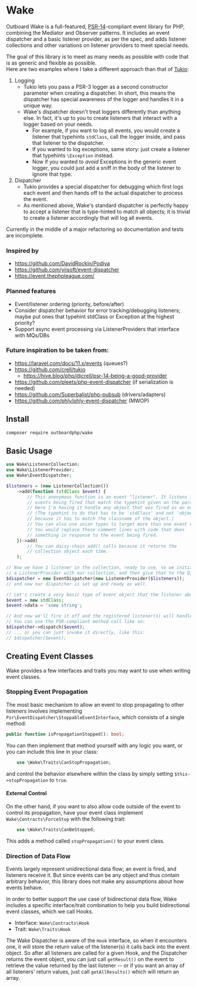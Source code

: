 # Wake

Outboard Wake is a full-featured, [PSR-14](http://www.php-fig.org/psr/psr-14/)-compliant event library for PHP, combining the Mediator and Observer patterns.
It includes an event dispatcher and a basic listener provider, as per the spec, and adds listener collections and
other variations on listener providers to meet special needs.

The goal of this library is to meet as many needs as possible with code that is as generic and flexible as possible. \
Here are two examples where I take a different approach than that of [Tukio](https://github.com/crell/tukio):

1. Logging
   - Tukio lets you pass a PSR-3 logger as a second constructor parameter when creating a dispatcher.
     In short, this means the dispatcher has special awareness of the logger and handles it in a unique way.
   - Wake's dispatcher doesn't treat loggers differently than anything else. In fact, it's up to you to create
     listeners that interact with a logger based on your needs.
     - For example, if you want to log all events, you would create a listener that typehints `stdClass`, call the logger inside, and pass that listener to the 
       dispatcher.
     - If you wanted to log exceptions, same story: just create a listener that typehints `\Exception` instead.
     - Now if you wanted to *avoid* Exceptions in the generic event logger, you could just add a sniff in the body of the listener to ignore that type.
2. Dispatcher
   - Tukio provides a special dispatcher for debugging which first logs each event and then hands off to the actual dispatcher to process the event.
   - As mentioned above, Wake's standard dispatcher is perfectly happy to accept a listener that is type-hinted to match all objects; it is trivial to create a listener accordingly that will log all events.

Currently in the middle of a major refactoring so documentation and tests are incomplete.

### Inspired by
- https://github.com/DavidRockin/Podiya
- https://github.com/yiisoft/event-dispatcher
- https://event.thephpleague.com/

### Planned features
- Event/listener ordering (priority, before/after)
- Consider dispatcher behavior for error tracking/debugging listeners; maybe put ones that typehint stdClass or Exception at the highest priority?
- Support async event processing via ListenerProviders that interface with MQs/DBs

### Future inspiration to be taken from:
- https://laravel.com/docs/11.x/events (queues?)
- https://github.com/crell/tukio
   - https://hive.blog/php/@crell/psr-14-being-a-good-provider
- https://github.com/pleets/php-event-dispatcher (if serialization is needed)
- https://github.com/Superbalist/php-pubsub (drivers/adapters)
- https://github.com/phly/phly-event-dispatcher (MWOP)

## Install
```bash
composer require outboardphp/wake
```

## Basic Usage
```php
use Wake\ListenerCollection;
use Wake\ListenerProvider;
use Wake\EventDispatcher;

$listeners = (new ListenerCollection())
    ->add(function (stdClass $event) {
        // This anonymous function is an event "listener". It listens for any
        // events being fired that match the typehint given on the parameter.
        // Here I'm having it handle any object that was fired as an event.
        // (The typehint to do that has to be 'stdClass' and not 'object',
        // because it has to match the classname of the object.)
        // You can also use union types to target more than one event class.
        // You would replace these comment lines with code that does
        // something in response to the event being fired.
    })->add(
        // You can daisy-chain add() calls because it returns the
        // collection object each time.
    );

// Now we have 1 listener in the collection, ready to use, so we initialize
// a ListenerProvider with our collection, and then give that to the Dispatcher.
$dispatcher = new EventDispatcher(new ListenerProvider($listeners));
// and now our dispatcher is set up and ready as well.

// Let's create a very basic type of event object that the listener above will handle:
$event = new stdClass;
$event->data = 'some string';

// And now we'll fire it off and the registered listener(s) will handle it immediately.
// You can use the PSR-compliant method call like so:
$dispatcher->dispatch($event);
// ... or you can just invoke it directly, like this:
// $dispatcher($event);
```

## Creating Event Classes
Wake provides a few interfaces and traits you may want to use when writing
event classes.

### Stopping Event Propagation
The most basic mechanism to allow an event to stop propagating to other listeners
involves implementing `Psr\EventDispatcher\StoppableEventInterface`, which
consists of a single method:
```php
public function isPropagationStopped(): bool;
```
You can then implement that method yourself with any logic you want, or you can
include this line in your class:
```php
    use \Wake\Traits\CanStopPropagation;
```
and control the behavior elsewhere within the class by simply setting
`$this->stopPropagation` to `true`.

#### External Control
On the other hand, if you want to also allow code outside of the event to control its
propagation, have your event class implement `Wake\Contracts\ForceStop` with the
following trait:
```php
    use \Wake\Traits\CanBeStopped;
```
This adds a method called `stopPropagation()` to your event class.

### Direction of Data Flow
Events largely represent unidirectional data flow; an event is fired, and
listeners receive it. But since events can be any object and thus contain
arbitrary behavior, this library does not make any assumptions about how
events behave.

In order to better support the use case of bidirectional data flow,
Wake includes a specific interface/trait combination to help you build
bidirectional event classes, which we call Hooks.
- Interface: `Wake\Contracts\Hook`
- Trait: `Wake\Traits\Hook`

The Wake Dispatcher is aware of the `Hook` interface, so when it encounters
one, it will store the return value of the listener(s) it calls back into the
event object. So after all listeners are called for a given Hook, and the
Dispatcher returns the event object, you can just call `getResult()` on the
event to retrieve the value returned by the last listener -- or if you want
an array of all listeners' return values, just call `getAllResults()` which
will return an array.
